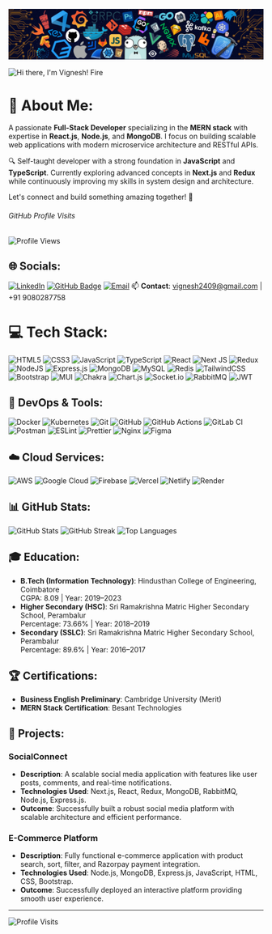 ![Banner](https://github.com/Vicky-2409/Vicky-2409/blob/main/github-banner.png?raw=true)

<p align="left">
  <img src="https://readme-typing-svg.herokuapp.com?font=Roboto&weight=400&size=30&pause=1000&color=FFFFFF&width=435&lines=Hi+there%2C+I'm+Vignesh!+Fire" alt="Hi there, I'm Vignesh! Fire">
</p>



# 💫 About Me:
A passionate **Full-Stack Developer** specializing in the **MERN stack** with expertise in **React.js**, **Node.js**, and **MongoDB**. I focus on building scalable web applications with modern microservice architecture and RESTful APIs.

🔍 Self-taught developer with a strong foundation in **JavaScript** and **TypeScript**. Currently exploring advanced concepts in **Next.js** and **Redux** while continuously improving my skills in system design and architecture.

Let's connect and build something amazing together! 🚀

<div align="left">
  <h6>GitHub Profile Visits</h6>
  <img src="https://komarev.com/ghpvc/?username=vignesh2409&color=blue" alt="Profile Views">
</div>

## 🌐 Socials:
[![LinkedIn](https://img.shields.io/badge/LinkedIn-%230077B5.svg?logo=linkedin&logoColor=white)](https://linkedin.com/in/vigneshs2002)
[![GitHub Badge](https://img.shields.io/badge/-vignesh2409-grey?style=flat-square&logo=Github&logoColor=white)](https://github.com/vignesh2409)
[![Email](https://img.shields.io/badge/Email-D14836?logo=gmail&logoColor=white)](mailto:svignesh2409@gmail.com)
📫 **Contact**: vignesh2409@gmail.com | +91 9080287758

# 💻 Tech Stack:
![HTML5](https://img.shields.io/badge/html5-%23E34F26.svg?style=for-the-badge&logo=html5&logoColor=white)
![CSS3](https://img.shields.io/badge/css3-%231572B6.svg?style=for-the-badge&logo=css3&logoColor=white)
![JavaScript](https://img.shields.io/badge/javascript-%23323330.svg?style=for-the-badge&logo=javascript&logoColor=%23F7DF1E)
![TypeScript](https://img.shields.io/badge/typescript-%23007ACC.svg?style=for-the-badge&logo=typescript&logoColor=white)
![React](https://img.shields.io/badge/react-%2320232a.svg?style=for-the-badge&logo=react&logoColor=%2361DAFB)
![Next JS](https://img.shields.io/badge/Next-black?style=for-the-badge&logo=next.js&logoColor=white)
![Redux](https://img.shields.io/badge/redux-%23593d88.svg?style=for-the-badge&logo=redux&logoColor=white)
![NodeJS](https://img.shields.io/badge/node.js-6DA55F?style=for-the-badge&logo=node.js&logoColor=white)
![Express.js](https://img.shields.io/badge/express.js-%23404d59.svg?style=for-the-badge&logo=express&logoColor=%2361DAFB)
![MongoDB](https://img.shields.io/badge/MongoDB-%234ea94b.svg?style=for-the-badge&logo=mongodb&logoColor=white)
![MySQL](https://img.shields.io/badge/mysql-4479A1.svg?style=for-the-badge&logo=mysql&logoColor=white)
![Redis](https://img.shields.io/badge/redis-%23DD0031.svg?style=for-the-badge&logo=redis&logoColor=white)
![TailwindCSS](https://img.shields.io/badge/tailwindcss-%2338B2AC.svg?style=for-the-badge&logo=tailwind-css&logoColor=white)
![Bootstrap](https://img.shields.io/badge/bootstrap-%238511FA.svg?style=for-the-badge&logo=bootstrap&logoColor=white)
![MUI](https://img.shields.io/badge/MUI-%230081CB.svg?style=for-the-badge&logo=mui&logoColor=white)
![Chakra](https://img.shields.io/badge/chakra-%234ED1C5.svg?style=for-the-badge&logo=chakraui&logoColor=white)
![Chart.js](https://img.shields.io/badge/chart.js-F5788D.svg?style=for-the-badge&logo=chart.js&logoColor=white)
![Socket.io](https://img.shields.io/badge/Socket.io-black?style=for-the-badge&logo=socket.io&badgeColor=010101)
![RabbitMQ](https://img.shields.io/badge/rabbitmq-FF6600?style=for-the-badge&logo=rabbitmq&logoColor=white)
![JWT](https://img.shields.io/badge/JWT-black?style=for-the-badge&logo=JSON%20web%20tokens)

## 🚀 DevOps & Tools:
![Docker](https://img.shields.io/badge/docker-%230db7ed.svg?style=for-the-badge&logo=docker&logoColor=white)
![Kubernetes](https://img.shields.io/badge/kubernetes-%23326ce5.svg?style=for-the-badge&logo=kubernetes&logoColor=white)
![Git](https://img.shields.io/badge/git-%23F05033.svg?style=for-the-badge&logo=git&logoColor=white)
![GitHub](https://img.shields.io/badge/github-%23121011.svg?style=for-the-badge&logo=github&logoColor=white)
![GitHub Actions](https://img.shields.io/badge/github%20actions-%232671E5.svg?style=for-the-badge&logo=githubactions&logoColor=white)
![GitLab CI](https://img.shields.io/badge/gitlab%20CI-%23181717.svg?style=for-the-badge&logo=gitlab&logoColor=white)
![Postman](https://img.shields.io/badge/Postman-FF6C37?style=for-the-badge&logo=postman&logoColor=white)
![ESLint](https://img.shields.io/badge/ESLint-4B3263?style=for-the-badge&logo=eslint&logoColor=white)
![Prettier](https://img.shields.io/badge/prettier-%23F7B93E.svg?style=for-the-badge&logo=prettier&logoColor=black)
![Nginx](https://img.shields.io/badge/nginx-%23009639.svg?style=for-the-badge&logo=nginx&logoColor=white)
![Figma](https://img.shields.io/badge/figma-%23F24E1E.svg?style=for-the-badge&logo=figma&logoColor=white)

## ☁️ Cloud Services:
![AWS](https://img.shields.io/badge/AWS-%23FF9900.svg?style=for-the-badge&logo=amazon-aws&logoColor=white)
![Google Cloud](https://img.shields.io/badge/GoogleCloud-%234285F4.svg?style=for-the-badge&logo=google-cloud&logoColor=white)
![Firebase](https://img.shields.io/badge/firebase-%23039BE5.svg?style=for-the-badge&logo=firebase)
![Vercel](https://img.shields.io/badge/vercel-%23000000.svg?style=for-the-badge&logo=vercel&logoColor=white)
![Netlify](https://img.shields.io/badge/netlify-%23000000.svg?style=for-the-badge&logo=netlify&logoColor=#00C7B7)
![Render](https://img.shields.io/badge/Render-%46E3B7.svg?style=for-the-badge&logo=render&logoColor=white)

## 📊 GitHub Stats:
![GitHub Stats](https://github-readme-stats.vercel.app/api?username=vignesh2409&theme=default&hide_border=false&include_all_commits=false&count_private=false)
![GitHub Streak](https://github-readme-streak-stats.herokuapp.com/?user=vignesh2409&theme=default&hide_border=false)
![Top Languages](https://github-readme-stats.vercel.app/api/top-langs/?username=vignesh2409&theme=default&hide_border=false&include_all_commits=false&count_private=false&layout=compact)

## 🎓 Education:
- **B.Tech (Information Technology)**: Hindusthan College of Engineering, Coimbatore  
  CGPA: 8.09 | Year: 2019–2023
- **Higher Secondary (HSC)**: Sri Ramakrishna Matric Higher Secondary School, Perambalur  
  Percentage: 73.66% | Year: 2018–2019
- **Secondary (SSLC)**: Sri Ramakrishna Matric Higher Secondary School, Perambalur  
  Percentage: 89.6% | Year: 2016–2017

## 🏆 Certifications:
- **Business English Preliminary**: Cambridge University (Merit)
- **MERN Stack Certification**: Besant Technologies

## 💼 Projects:

### SocialConnect
- **Description**: A scalable social media application with features like user posts, comments, and real-time notifications.
- **Technologies Used**: Next.js, React, Redux, MongoDB, RabbitMQ, Node.js, Express.js.
- **Outcome**: Successfully built a robust social media platform with scalable architecture and efficient performance.

### E-Commerce Platform
- **Description**: Fully functional e-commerce application with product search, sort, filter, and Razorpay payment integration.
- **Technologies Used**: Node.js, MongoDB, Express.js, JavaScript, HTML, CSS, Bootstrap.
- **Outcome**: Successfully deployed an interactive platform providing smooth user experience.

---
![Profile Visits](https://visitcount.itsvg.in/api?id=vignesh2409&icon=0&color=0)
